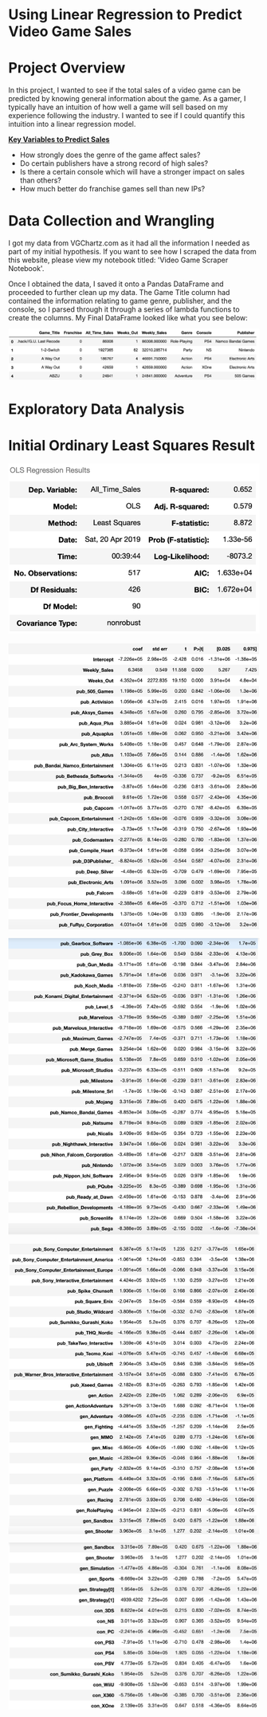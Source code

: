 # Using Linear Regression to Predict Video Game Sales

# Project Overview

In this project, I wanted to see if the total sales of a video game can be predicted by knowing general information about the game. As a gamer, I typically have an intuition of how well a game will sell based on my experience following the industry. I wanted to see if I could quantify this intuition into a linear regression model.

<u><b> Key Variables to Predict Sales </b></u>
<br>
* How strongly does the genre of the game affect sales?
* Do certain publishers have a strong record of high sales?
* Is there a certain console which will have a stronger impact on sales than others?
* How much better do franchise games sell than new IPs? 

# Data Collection and Wrangling

I got my data from VGChartz.com as it had all the information I needed as part of my initial hypothesis. If you want to see how I scraped the data from this website, please view my notebook titled: 'Video Game Scraper Notebook'.

Once I obtained the data, I saved it onto a Pandas DataFrame and proceeded to further clean up my data. The Game Title column had contained the information relating to game genre, publisher, and the console, so I parsed through it through a series of lambda functions to create the columns. My Final DataFrame looked like what you see below:

<p align="center">
  <img src="./Images/Final DataFrame.png" title="Data Collected">
</p>

# Exploratory Data Analysis




# Initial Ordinary Least Squares Result

<p align="center">
  <img src="./Images/Initial OLS.png" title="Initial OLS">
</p>
<p align="center">
  <img src="./Images/Initial OLS Coefficients 1.png" title="Coefficients">
</p>
<p align="center">
  <img src="./Images/Initial OLS Coefficients 2.png" title="Coefficients">
</p>
<p align="center">
  <img src="./Images/Initial OLS Coefficients 3.png" title="Coefficients">
</p>
<p align="center">
  <img src="./Images/Initial OLS Coefficients 4.png" title="Coefficients">
</p>
